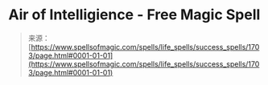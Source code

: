 <!--yml
category: 未分类
date: 2024-06-12 18:34:57
-->

# Air of Intelligience - Free Magic Spell

> 来源：[https://www.spellsofmagic.com/spells/life_spells/success_spells/1703/page.html#0001-01-01](https://www.spellsofmagic.com/spells/life_spells/success_spells/1703/page.html#0001-01-01)